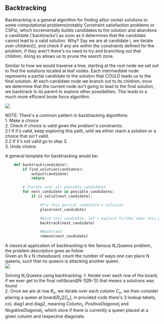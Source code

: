 ## Backtracking

Backtracking is a general algorithm for finding all(or some) solutions to some computational problems(notably Constraint satisfaction problems or CSPs), which incrementally builds candidates to the solution and abandons a candidate ('backtracks') as soon as it determines that the candidate cannot lead to a valid solution. Why? Say we are at candidate i, we iterate over children[i], and check if any are within the constraints defined for the problem, if they aren't there's no need to try and branching out that children, doing so allows us to prune the search zone.

Similiar to how we would traverse a tree, starting at the root node we set out to find the solutions located at leaf nodes. Each intermediate node represents a partial candidate to the solution that COULD leads us to the final solution. At each candidate node we branch out to its children, once we determine that the current node isn't going to lead to the final solution, we backtrack to its parent to explore other possibilities. This leads to a much more efficient brute force algorithm.

![](https://github.com/m-xyz/AOC_2022/blob/main/backtracking/backtracking.png)</br>


NOTE: There's a common pattern in backtracking algorithms:</br>
    1. Make a choice</br>
    2. Check if choice is valid given the problem's constraints:</br>
        2.1 If it's valid, keep exploring this path, until we either reach a solution or a choice that isn't valid.</br>
        2.2 If it's not valid go to step 3.</br>
    3. Undo choice.</br>

A general template for backtracking would be:

```python
    def backtrack(candidate):
        if find_solution(candidate):
            output(candidate)
            return

        # Iterate over all possible candidates
        for next_candidate in possible_candidates:
            if is_valid(next_candidate):

                #Try this partial candidate's solution
                place(next_candidate)

                #Give this candidate, let's explore further down this path
                backtrack(next_candidate)

                #Backtrack
                remove(next_candidate)
```

A classical application of backtracking is the famous N_Queens problem, the problem description goes as follow</br>
Given an N x N chessboard, count the number of ways one can place N queens, such that no queens is attacking another queen.</br>
![](https://github.com/m-xyz/AOC_2022/blob/main/backtracking/n_queen_constraints.png)</br>

Solving N_Queens using backtracking:
    1. Iterate over each row of the board, if we ever get to the final cell(board[N-1][N-1]) that means a solutions was found.</br>
    2. Once we are at row $R_x$, we iterate over each column $C_y$, we then consider placing a queen at board[$R_x$][$C_y$], in provided code
    there's 3 lookup tabels, col, diag1 and diag2, meaning $Column_i$, $PositiveDiagonal_i$ and $NegativeDiagonal_i$, which store if there is currently
    a queen placed at a given column and respective diagonals.
